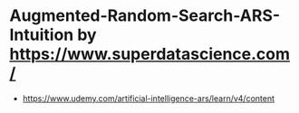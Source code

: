 # Augmented-Random-Search-ARS-Intuition by https://www.superdatascience.com/
* https://www.udemy.com/artificial-intelligence-ars/learn/v4/content




